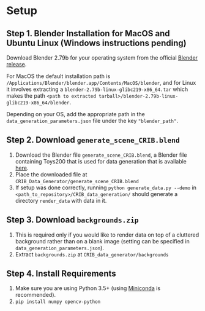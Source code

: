 # Setup

## Step 1. Blender Installation for MacOS and Ubuntu Linux (Windows instructions pending)
Download Blender 2.79b for your operating system from the official [Blender release](https://download.blender.org/release/Blender2.79/).

For MacOS the default installation path is
 `/Applications/Blender/blender.app/Contents/MacOS/blender`,
 and for Linux it involves extracting a `blender-2.79b-linux-glibc219-x86_64.tar`  which makes the path
 `<path to extracted tarball>/blender-2.79b-linux-glibc219-x86_64/blender`.

Depending on your OS, add the appropriate path in the `data_generation_parameters.json` file under the key `"blender_path"`.

## Step 2. Download `generate_scene_CRIB.blend`
1.  Download the Blender file `generate_scene_CRIB.blend`, a Blender file containing Toys200 that is used for data generation that is available [here](https://iolfcv.github.io/downloads/index.html).
2. Place the downloaded file at `CRIB_Data_Generator/generate_scene_CRIB.blend`
3. If setup was done correctly, running `python generate_data.py --demo` in `<path_to_repository>/CRIB_data_generation/` should generate a directory `render_data` with data in it.

## Step 3. Download `backgrounds.zip`
1. This is required only if you would like to render data on top of a cluttered background rather than on a blank image (setting can be specified in `data_generation_parameters.json`).
2. Extract `backgrounds.zip` at `CRIB_data_generator/backgrounds`

## Step 4. Install Requirements
1. Make sure you are using Python 3.5+ (using [Miniconda](https://docs.conda.io/en/latest/miniconda.html) is recommended).
2. `pip install numpy opencv-python`
